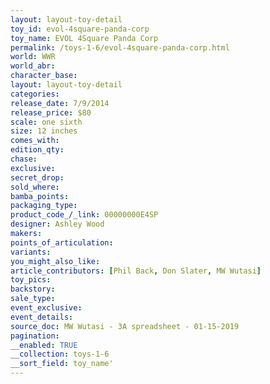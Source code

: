 ```yaml
---
layout: layout-toy-detail 
toy_id: evol-4square-panda-corp
toy_name: EVOL 4Square Panda Corp
permalink: /toys-1-6/evol-4square-panda-corp.html
world: WWR
world_abr: 
character_base: 
layout: layout-toy-detail
categories: 
release_date: 7/9/2014
release_price: $80 
scale: one sixth
size: 12 inches
comes_with: 
edition_qty: 
chase: 
exclusive: 
secret_drop: 
sold_where: 
bamba_points: 
packaging_type: 
product_code_/_link: 00000000E4SP
designer: Ashley Wood
makers: 
points_of_articulation: 
variants: 
you_might_also_like: 
article_contributors: [Phil Back, Don Slater, MW Wutasi]
toy_pics: 
backstory: 
sale_type: 
event_exclusive: 
event_details: 
source_doc: MW Wutasi - 3A spreadsheet - 01-15-2019
pagination: 
__enabled: TRUE
__collection: toys-1-6
__sort_field: toy_name'
---
```

